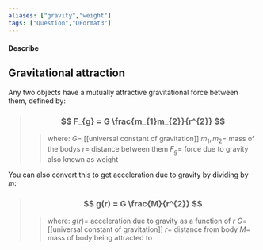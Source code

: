 ```yaml
---
aliases: ["gravity","weight"]
tags: ["Question","QFormat3"]
---
```


#### Describe
## Gravitational attraction
Any two objects have a mutually attractive gravitational force between them, defined by:

> ### $$ F_{g} = G \frac{m_{1}m_{2}}{r^{2}} $$ 
>> where:
>> $G=$ [[universal constant of gravitation]]
>> $m_1,m_2=$ mass of the bodys
>> $r=$ distance between them
>> $F_{g}=$ force due to gravity also known as weight

You can also convert this to get acceleration due to gravity by dividing by $m$:
> ### $$ g(r) = G \frac{M}{r^{2}} $$ 
>> where:
>> $g(r)=$ acceleration due to gravity as a function of $r$ 
>> $G=$ [[universal constant of gravitation]]
>> $r=$ distance from body
>> $M=$ mass of body being attracted to

